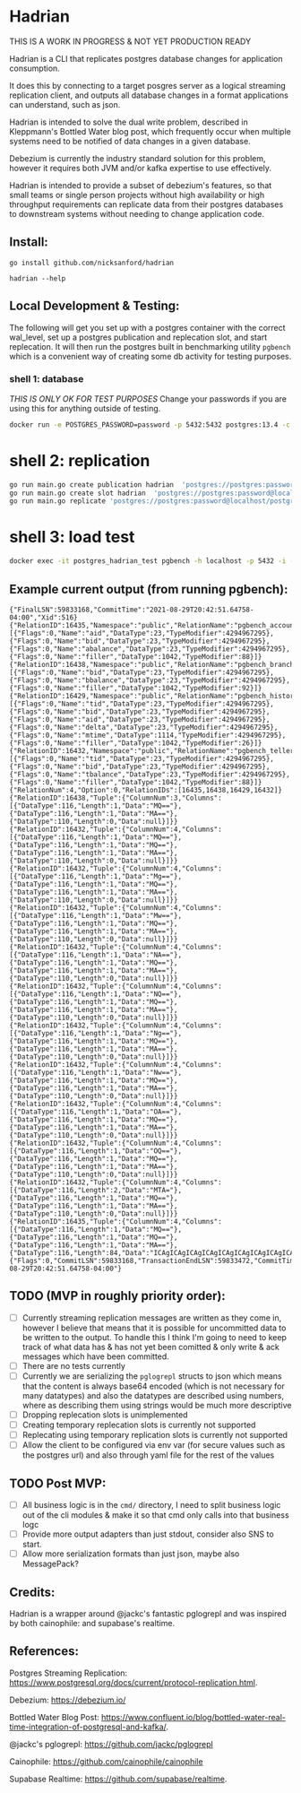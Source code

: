 # Hadrian

THIS IS A WORK IN PROGRESS & NOT YET PRODUCTION READY

Hadrian is a CLI that replicates postgres database changes for application
consumption.

It does this by connecting to a target posgres server as a logical streaming
replication client, and outputs all database changes in a format applications
can understand, such as json.

Hadrian is intended to solve the dual write problem, described in Kleppmann's
Bottled Water blog post, which frequently occur when multiple systems need to
be notified of data changes in a given database.

Debezium is currently the industry standard solution for this problem, however
it requires both JVM and/or kafka expertise to use effectively.

Hadrian is intended to provide a subset of debezium's features, so that small
teams or single person projects without high availability or high throughput
requirements can replicate data from their postgres databases to downstream
systems without needing to change application code.

## Install:
```
go install github.com/nicksanford/hadrian

hadrian --help
```

## Local Development & Testing:

The following will get you set up with a postgres container with the correct
wal_level, set up a postgres publication and replecation slot, and start
replecation. It will then run the postgres built in benchmarking utility
`pgbench` which is a convenient way of creating some db activity for testing
purposes.

### shell 1: database
*THIS IS ONLY OK FOR TEST PURPOSES* Change your passwords if you are using this for anything outside of testing.
```bash
docker run -e POSTGRES_PASSWORD=password -p 5432:5432 postgres:13.4 -c wal_level=logical
```


# shell 2: replication
```bash
go run main.go create publication hadrian  'postgres://postgres:password@localhost/postgres?replication=database'
go run main.go create slot hadrian  'postgres://postgres:password@localhost/postgres?replication=database'
go run main.go replicate 'postgres://postgres:password@localhost/postgres?replication=database' -s hadrian -p hadrian > output
```

# shell 3: load test
```bash
docker exec -it postgres_hadrian_test pgbench -h localhost -p 5432 -i -U postgres
```

## Example current output (from running pgbench):
```jsonlines
{"FinalLSN":59833168,"CommitTime":"2021-08-29T20:42:51.64758-04:00","Xid":516}
{"RelationID":16435,"Namespace":"public","RelationName":"pgbench_accounts","ReplicaIdentity":100,"ColumnNum":4,"Columns":[{"Flags":0,"Name":"aid","DataType":23,"TypeModifier":4294967295},{"Flags":0,"Name":"bid","DataType":23,"TypeModifier":4294967295},{"Flags":0,"Name":"abalance","DataType":23,"TypeModifier":4294967295},{"Flags":0,"Name":"filler","DataType":1042,"TypeModifier":88}]}
{"RelationID":16438,"Namespace":"public","RelationName":"pgbench_branches","ReplicaIdentity":100,"ColumnNum":3,"Columns":[{"Flags":0,"Name":"bid","DataType":23,"TypeModifier":4294967295},{"Flags":0,"Name":"bbalance","DataType":23,"TypeModifier":4294967295},{"Flags":0,"Name":"filler","DataType":1042,"TypeModifier":92}]}
{"RelationID":16429,"Namespace":"public","RelationName":"pgbench_history","ReplicaIdentity":100,"ColumnNum":6,"Columns":[{"Flags":0,"Name":"tid","DataType":23,"TypeModifier":4294967295},{"Flags":0,"Name":"bid","DataType":23,"TypeModifier":4294967295},{"Flags":0,"Name":"aid","DataType":23,"TypeModifier":4294967295},{"Flags":0,"Name":"delta","DataType":23,"TypeModifier":4294967295},{"Flags":0,"Name":"mtime","DataType":1114,"TypeModifier":4294967295},{"Flags":0,"Name":"filler","DataType":1042,"TypeModifier":26}]}
{"RelationID":16432,"Namespace":"public","RelationName":"pgbench_tellers","ReplicaIdentity":100,"ColumnNum":4,"Columns":[{"Flags":0,"Name":"tid","DataType":23,"TypeModifier":4294967295},{"Flags":0,"Name":"bid","DataType":23,"TypeModifier":4294967295},{"Flags":0,"Name":"tbalance","DataType":23,"TypeModifier":4294967295},{"Flags":0,"Name":"filler","DataType":1042,"TypeModifier":88}]}
{"RelationNum":4,"Option":0,"RelationIDs":[16435,16438,16429,16432]}
{"RelationID":16438,"Tuple":{"ColumnNum":3,"Columns":[{"DataType":116,"Length":1,"Data":"MQ=="},{"DataType":116,"Length":1,"Data":"MA=="},{"DataType":110,"Length":0,"Data":null}]}}
{"RelationID":16432,"Tuple":{"ColumnNum":4,"Columns":[{"DataType":116,"Length":1,"Data":"MQ=="},{"DataType":116,"Length":1,"Data":"MQ=="},{"DataType":116,"Length":1,"Data":"MA=="},{"DataType":110,"Length":0,"Data":null}]}}
{"RelationID":16432,"Tuple":{"ColumnNum":4,"Columns":[{"DataType":116,"Length":1,"Data":"Mg=="},{"DataType":116,"Length":1,"Data":"MQ=="},{"DataType":116,"Length":1,"Data":"MA=="},{"DataType":110,"Length":0,"Data":null}]}}
{"RelationID":16432,"Tuple":{"ColumnNum":4,"Columns":[{"DataType":116,"Length":1,"Data":"Mw=="},{"DataType":116,"Length":1,"Data":"MQ=="},{"DataType":116,"Length":1,"Data":"MA=="},{"DataType":110,"Length":0,"Data":null}]}}
{"RelationID":16432,"Tuple":{"ColumnNum":4,"Columns":[{"DataType":116,"Length":1,"Data":"NA=="},{"DataType":116,"Length":1,"Data":"MQ=="},{"DataType":116,"Length":1,"Data":"MA=="},{"DataType":110,"Length":0,"Data":null}]}}
{"RelationID":16432,"Tuple":{"ColumnNum":4,"Columns":[{"DataType":116,"Length":1,"Data":"NQ=="},{"DataType":116,"Length":1,"Data":"MQ=="},{"DataType":116,"Length":1,"Data":"MA=="},{"DataType":110,"Length":0,"Data":null}]}}
{"RelationID":16432,"Tuple":{"ColumnNum":4,"Columns":[{"DataType":116,"Length":1,"Data":"Ng=="},{"DataType":116,"Length":1,"Data":"MQ=="},{"DataType":116,"Length":1,"Data":"MA=="},{"DataType":110,"Length":0,"Data":null}]}}
{"RelationID":16432,"Tuple":{"ColumnNum":4,"Columns":[{"DataType":116,"Length":1,"Data":"Nw=="},{"DataType":116,"Length":1,"Data":"MQ=="},{"DataType":116,"Length":1,"Data":"MA=="},{"DataType":110,"Length":0,"Data":null}]}}
{"RelationID":16432,"Tuple":{"ColumnNum":4,"Columns":[{"DataType":116,"Length":1,"Data":"OA=="},{"DataType":116,"Length":1,"Data":"MQ=="},{"DataType":116,"Length":1,"Data":"MA=="},{"DataType":110,"Length":0,"Data":null}]}}
{"RelationID":16432,"Tuple":{"ColumnNum":4,"Columns":[{"DataType":116,"Length":1,"Data":"OQ=="},{"DataType":116,"Length":1,"Data":"MQ=="},{"DataType":116,"Length":1,"Data":"MA=="},{"DataType":110,"Length":0,"Data":null}]}}
{"RelationID":16432,"Tuple":{"ColumnNum":4,"Columns":[{"DataType":116,"Length":2,"Data":"MTA="},{"DataType":116,"Length":1,"Data":"MQ=="},{"DataType":116,"Length":1,"Data":"MA=="},{"DataType":110,"Length":0,"Data":null}]}}
{"RelationID":16435,"Tuple":{"ColumnNum":4,"Columns":[{"DataType":116,"Length":1,"Data":"MQ=="},{"DataType":116,"Length":1,"Data":"MQ=="},{"DataType":116,"Length":1,"Data":"MA=="},{"DataType":116,"Length":84,"Data":"ICAgICAgICAgICAgICAgICAgICAgICAgICAgICAgICAgICAgICAgICAgICAgICAgICAgICAgICAgICAgICAgICAgICAgICAgICAgICAgICAgICAg"}]}}
{"Flags":0,"CommitLSN":59833168,"TransactionEndLSN":59833472,"CommitTime":"2021-08-29T20:42:51.64758-04:00"}
```

## TODO (MVP in roughly priority order):

- [ ] Currently streaming replication messages are written as they come in, however I believe that means that it is possible for uncommitted data to be written to  the output. To handle this I think I'm going to need to keep track of what data has & has not yet been comitted & only write & ack messages which have been committed.
- [ ] There are no tests currently
- [ ] Currently we are serializing the `pglogrepl` structs to json which means that the content is always base64 encoded (which is not necessary for many datatypes) and also the datatypes are described using numbers, where as describing them using strings would be much more descriptive
- [ ] Dropping replecation slots is unimplemented
- [ ] Creating temporary replecation slots is currently not supported
- [ ] Replecating using temporary replication slots is currently not supported
- [ ] Allow the client to be configured via env var (for secure values such as the postgres url) and also through yaml file for the rest of the values

## TODO Post MVP:

- [ ] All business logic is in the `cmd/` directory, I need to split business logic out of the cli modules & make it so that cmd only calls into that business logc
- [ ] Provide more output adapters than just stdout, consider also SNS to start.
- [ ] Allow more serialization formats than just json, maybe also MessagePack?

## Credits:
Hadrian is a wrapper around @jackc's fantastic pglogrepl and was
inspired by both cainophile: and supabase's realtime.

## References:
Postgres Streaming Replication:
https://www.postgresql.org/docs/current/protocol-replication.html.

Debezium:
https://debezium.io/

Bottled Water Blog Post:
https://www.confluent.io/blog/bottled-water-real-time-integration-of-postgresql-and-kafka/.

@jackc's pglogrepl:
https://github.com/jackc/pglogrepl

Cainophile:
https://github.com/cainophile/cainophile

Supabase Realtime:
https://github.com/supabase/realtime.

